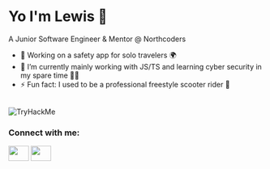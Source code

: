 # Yo I'm Lewis 👋

A Junior Software Engineer & Mentor @ Northcoders

- 🔭 Working on a safety app for solo travelers 🌍
- 🌱 I’m currently mainly working with JS/TS and learning cyber security in my spare time 🕵️‍♀️
- ⚡ Fun fact: I used to be a professional freestyle scooter rider 🛴

<br />
<img src="https://tryhackme-badges.s3.amazonaws.com/lpriceyy.png" alt="TryHackMe">

<br />
<h3 align="left">Connect with me:</h3>
<p align="left">
<a href="https://twitter.com/lewisdprice" target="blank"><img align="center" background-color="white" src="https://cdn.jsdelivr.net/npm/simple-icons@3.0.1/icons/twitter.svg" alt="" height="30" width="40" /></a>
<a href="https://www.linkedin.com/in/lewis-price/" target="blank"><img align="center" src="https://cdn.jsdelivr.net/npm/simple-icons@3.0.1/icons/linkedin.svg" alt="" height="30" width="40" /></a>
